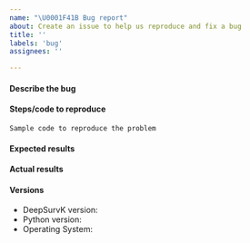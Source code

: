 ```yaml
---
name: "\U0001F41B Bug report"
about: Create an issue to help us reproduce and fix a bug
title: ''
labels: 'bug'
assignees: ''

---
```


<!--
Before submitting a bug issue, please make sure that it hasn't been already
addressed by searching through the past issues!
-->

#### Describe the bug
<!--
A clear and concise description of what the bug is.
-->

#### Steps/code to reproduce
<!--
Please add a minimal example that we can reproduce the error by running the
code. Be as succinct as possible, do not depend on external data. In short, we
are going to copy-paste your code and we expect to get the same
result as you.

If the code is too long, feel free to put it in a public gist and link
it in the issue: https://gist.github.com
-->

```
Sample code to reproduce the problem
```

#### Expected results
<!-- Example: No error is thrown. Please paste or describe the expected results.-->

#### Actual results
<!-- Please paste or specifically describe the actual output or traceback. -->

#### Versions
* DeepSurvK version:
* Python version:
* Operating System:
